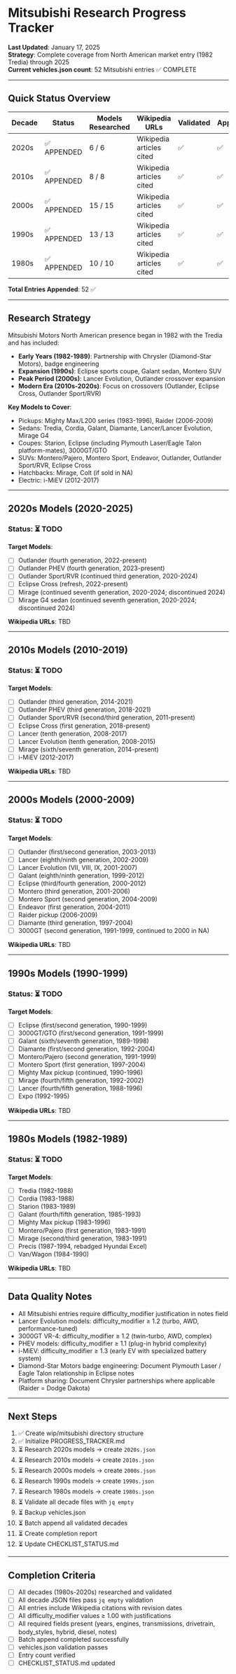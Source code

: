 # Mitsubishi Research Progress Tracker

**Last Updated**: January 17, 2025  
**Strategy**: Complete coverage from North American market entry (1982 Tredia) through 2025  
**Current vehicles.json count**: 52 Mitsubishi entries ✅ COMPLETE

---

## Quick Status Overview

| Decade | Status | Models Researched | Wikipedia URLs | Validated | Appended |
|--------|--------|-------------------|----------------|-----------|----------|
| 2020s  | ✅ APPENDED | 6 / 6 | Wikipedia articles cited | ✅ | ✅ |
| 2010s  | ✅ APPENDED | 8 / 8 | Wikipedia articles cited | ✅ | ✅ |
| 2000s  | ✅ APPENDED | 15 / 15 | Wikipedia articles cited | ✅ | ✅ |
| 1990s  | ✅ APPENDED | 13 / 13 | Wikipedia articles cited | ✅ | ✅ |
| 1980s  | ✅ APPENDED | 10 / 10 | Wikipedia articles cited | ✅ | ✅ |

**Total Entries Appended**: 52 ✅

---

## Research Strategy

Mitsubishi Motors North American presence began in 1982 with the Tredia and has included:
- **Early Years (1982-1989)**: Partnership with Chrysler (Diamond-Star Motors), badge engineering
- **Expansion (1990s)**: Eclipse sports coupe, Galant sedan, Montero SUV
- **Peak Period (2000s)**: Lancer Evolution, Outlander crossover expansion
- **Modern Era (2010s-2020s)**: Focus on crossovers (Outlander, Eclipse Cross, Outlander Sport/RVR)

**Key Models to Cover**:
- Pickups: Mighty Max/L200 series (1983-1996), Raider (2006-2009)
- Sedans: Tredia, Cordia, Galant, Diamante, Lancer/Lancer Evolution, Mirage G4
- Coupes: Starion, Eclipse (including Plymouth Laser/Eagle Talon platform-mates), 3000GT/GTO
- SUVs: Montero/Pajero, Montero Sport, Endeavor, Outlander, Outlander Sport/RVR, Eclipse Cross
- Hatchbacks: Mirage, Colt (if sold in NA)
- Electric: i-MiEV (2012-2017)

---

## 2020s Models (2020-2025)

### Status: ⏳ TODO

**Target Models**:
- [ ] Outlander (fourth generation, 2022-present)
- [ ] Outlander PHEV (fourth generation, 2023-present)
- [ ] Outlander Sport/RVR (continued third generation, 2020-2024)
- [ ] Eclipse Cross (refresh, 2022-present)
- [ ] Mirage (continued seventh generation, 2020-2024; discontinued 2024)
- [ ] Mirage G4 sedan (continued seventh generation, 2020-2024; discontinued 2024)

**Wikipedia URLs**: TBD

---

## 2010s Models (2010-2019)

### Status: ⏳ TODO

**Target Models**:
- [ ] Outlander (third generation, 2014-2021)
- [ ] Outlander PHEV (third generation, 2018-2021)
- [ ] Outlander Sport/RVR (second/third generation, 2011-present)
- [ ] Eclipse Cross (first generation, 2018-present)
- [ ] Lancer (tenth generation, 2008-2017)
- [ ] Lancer Evolution (tenth generation, 2008-2015)
- [ ] Mirage (sixth/seventh generation, 2014-present)
- [ ] i-MiEV (2012-2017)

**Wikipedia URLs**: TBD

---

## 2000s Models (2000-2009)

### Status: ⏳ TODO

**Target Models**:
- [ ] Outlander (first/second generation, 2003-2013)
- [ ] Lancer (eighth/ninth generation, 2002-2009)
- [ ] Lancer Evolution (VII, VIII, IX, 2001-2007)
- [ ] Galant (eighth/ninth generation, 1999-2012)
- [ ] Eclipse (third/fourth generation, 2000-2012)
- [ ] Montero (third generation, 2001-2006)
- [ ] Montero Sport (second generation, 2004-2009)
- [ ] Endeavor (first generation, 2004-2011)
- [ ] Raider pickup (2006-2009)
- [ ] Diamante (third generation, 1997-2004)
- [ ] 3000GT (second generation, 1991-1999, continued to 2000 in NA)

**Wikipedia URLs**: TBD

---

## 1990s Models (1990-1999)

### Status: ⏳ TODO

**Target Models**:
- [ ] Eclipse (first/second generation, 1990-1999)
- [ ] 3000GT/GTO (first/second generation, 1991-1999)
- [ ] Galant (sixth/seventh generation, 1989-1998)
- [ ] Diamante (first/second generation, 1992-2004)
- [ ] Montero/Pajero (second generation, 1991-1999)
- [ ] Montero Sport (first generation, 1997-2004)
- [ ] Mighty Max pickup (continued, 1990-1996)
- [ ] Mirage (fourth/fifth generation, 1992-2002)
- [ ] Lancer (fourth/fifth generation, 1988-1996)
- [ ] Expo (1992-1995)

**Wikipedia URLs**: TBD

---

## 1980s Models (1982-1989)

### Status: ⏳ TODO

**Target Models**:
- [ ] Tredia (1982-1988)
- [ ] Cordia (1983-1988)
- [ ] Starion (1983-1989)
- [ ] Galant (fourth/fifth generation, 1985-1993)
- [ ] Mighty Max pickup (1983-1996)
- [ ] Montero/Pajero (first generation, 1983-1991)
- [ ] Mirage (second/third generation, 1983-1991)
- [ ] Precis (1987-1994, rebadged Hyundai Excel)
- [ ] Van/Wagon (1984-1990)

**Wikipedia URLs**: TBD

---

## Data Quality Notes

- All Mitsubishi entries require difficulty_modifier justification in notes field
- Lancer Evolution models: difficulty_modifier ≥ 1.2 (turbo, AWD, performance-tuned)
- 3000GT VR-4: difficulty_modifier ≥ 1.2 (twin-turbo, AWD, complex)
- PHEV models: difficulty_modifier ≥ 1.1 (plug-in hybrid complexity)
- i-MiEV: difficulty_modifier ≥ 1.3 (early EV with specialized battery system)
- Diamond-Star Motors badge engineering: Document Plymouth Laser / Eagle Talon relationship in Eclipse notes
- Platform sharing: Document Chrysler partnerships where applicable (Raider = Dodge Dakota)

---

## Next Steps

1. ✅ Create wip/mitsubishi directory structure
2. ✅ Initialize PROGRESS_TRACKER.md
3. ⏳ Research 2020s models → create `2020s.json`
4. ⏳ Research 2010s models → create `2010s.json`
5. ⏳ Research 2000s models → create `2000s.json`
6. ⏳ Research 1990s models → create `1990s.json`
7. ⏳ Research 1980s models → create `1980s.json`
8. ⏳ Validate all decade files with `jq empty`
9. ⏳ Backup vehicles.json
10. ⏳ Batch append all validated decades
11. ⏳ Create completion report
12. ⏳ Update CHECKLIST_STATUS.md

---

## Completion Criteria

- [ ] All decades (1980s-2020s) researched and validated
- [ ] All decade JSON files pass `jq empty` validation
- [ ] All entries include Wikipedia citations with revision dates
- [ ] All difficulty_modifier values ≥ 1.00 with justifications
- [ ] All required fields present (years, engines, transmissions, drivetrain, body_styles, hybrid, diesel, notes)
- [ ] Batch append completed successfully
- [ ] vehicles.json validation passes
- [ ] Entry count verified
- [ ] CHECKLIST_STATUS.md updated
